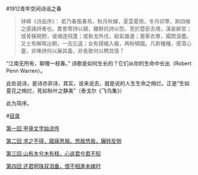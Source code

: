 
#1912青年空间诗话之春

>钟嵘《诗品序》： 若乃春風春鳥，秋月秋蟬，夏雲夏雨，冬月祁寒，斯四候之感諸詩者也。嘉會寄詩以親，離群託詩以怨。至於楚臣去境，漢妾辭宮；或骨橫朔野，或魂逐飛蓬；或負戈外戍，殺氣雄邊；塞客衣單，孀閨淚盡。又士有解珮出朝，一去忘返；女有揚蛾入寵，再盼傾國。凡斯種種，感蕩心靈，非陳詩何以展其義，非長歌何以騁其情？

“江南无所有，聊赠一枝春。” 诗歌是如何生长的？它们从你的生命中长出（Robert Penn Warren）。

此处说诗，是诗亦非诗，其实，说来说去，就是说的人生生命之绚烂。正是“生如夏花之绚烂，死如秋叶之静美”（泰戈尔《飞鸟集》）

此为简序。

#[目录](https://github.com/YouthSpace1912/Poem_Spring/blob/master/README.md)

[第一回 甲骨文字始流传](https://github.com/YouthSpace1912/Poem_Spring/blob/master/chapter1.md)

[第二回 求之不得，寤寐思服。悠哉悠哉，辗转反侧](https://github.com/YouthSpace1912/Poem_Spring/blob/master/chapter2.md)

[第三回 山有木兮木有枝，心说君兮君不知](https://github.com/YouthSpace1912/Poem_Spring/blob/master/chapter3.md)

[第四回 还君明珠双泪垂，恨不相逢未嫁时](https://github.com/YouthSpace1912/Poem_Spring/blob/master/chapter4.md)

[]()

[]()

[]()

[]()

